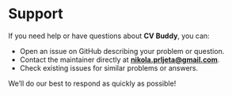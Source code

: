 # Support

If you need help or have questions about **CV Buddy**, you can:

- Open an issue on GitHub describing your problem or question.
- Contact the maintainer directly at **nikola.prljeta@gmail.com**.
- Check existing issues for similar problems or answers.

We’ll do our best to respond as quickly as possible!
